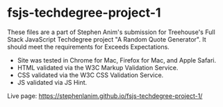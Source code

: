 # fsjs-techdegree-project-1

These files are a part of Stephen Anim's submission for Treehouse's Full Stack JavaScript Techdegree project "A Random Quote Generator". It should meet the requirements for Exceeds Expectations.

- Site was tested in Chrome for Mac, Firefox for Mac, and Apple Safari.
- HTML validated via the W3C Markup Validation Service.
- CSS validated via the W3C CSS Validation Service.
- JS validated via JS Hint.

Live page: https://stephenlanim.github.io/fsjs-techdegree-project-1/
